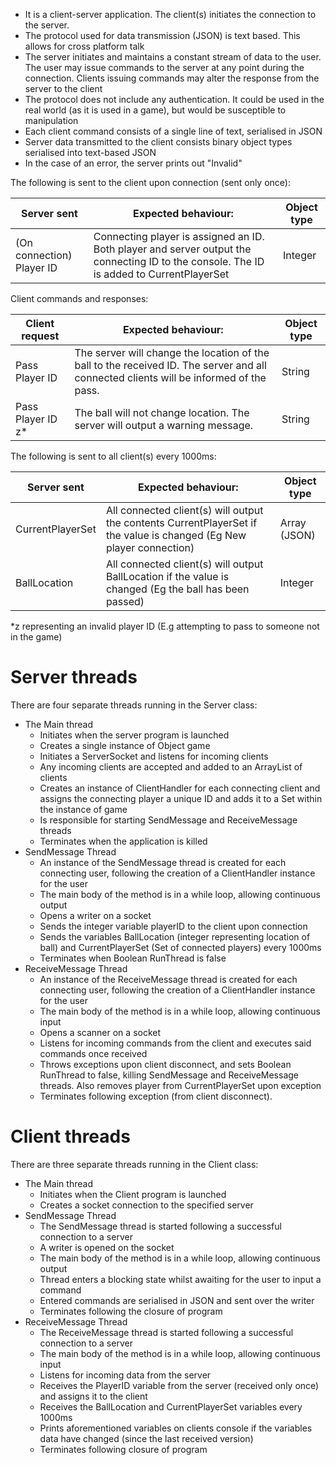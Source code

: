 - It is a client-server application. The client(s) initiates the connection to the server.
- The protocol used for data transmission (JSON) is text based. This allows for cross platform talk
- The server initiates and maintains a constant stream of data to the user. The user may issue commands to the server at any point during the connection. Clients issuing commands may alter the response from the server to the client
- The protocol does not include any authentication. It could be used in the real world (as it is used in a game), but would be susceptible to manipulation
- Each client command consists of a single line of text, serialised in JSON
- Server data transmitted to the client consists binary object types serialised into text-based JSON
- In the case of an error, the server prints out &quot;Invalid&quot;

The following is sent to the client upon connection (sent only once):

| Server sent | Expected behaviour: | Object type |
| --- | --- | --- |
| (On connection) Player ID | Connecting player is assigned an ID. Both player and server output the connecting ID to the console. The ID is added to  CurrentPlayerSet | Integer |

Client commands and responses:

| Client request | Expected behaviour: | Object type |
| --- | --- | --- |
| Pass  Player ID | The server will change the location of the ball to the received ID. The server and all connected clients will be informed of the pass. | String |
| Pass   Player ID z\* | The ball will not change location. The server will output a warning message. | String |

The following is sent to all client(s) every 1000ms:

| Server sent | Expected behaviour: | Object type |
| --- | --- | --- |
|  CurrentPlayerSet | All connected client(s) will output the contents  CurrentPlayerSet if the value is changed (Eg New player connection) | Array (JSON) |
|  BallLocation | All connected client(s) will output  BallLocation if the value is changed (Eg the ball has been passed) | Integer |

\*z representing an invalid player ID (E.g attempting to pass to someone not in the game)

# Server threads

There are four separate threads running in the Server class:

- The Main thread
  - Initiates when the server program is launched
  - Creates a single instance of Object game
  - Initiates a ServerSocket and listens for incoming clients
  - Any incoming clients are accepted and added to an ArrayList of clients
  - Creates an instance of ClientHandler for each connecting client and assigns the connecting player a unique ID and adds it to a Set within the instance of game
  - Is responsible for starting SendMessage and ReceiveMessage threads
  - Terminates when the application is killed
- SendMessage Thread
  - An instance of the SendMessage thread is created for each connecting user, following the creation of a ClientHandler instance for the user
  - The main body of the method is in a while loop, allowing continuous output
  - Opens a writer on a socket
  - Sends the integer variable playerID to the client upon connection
  - Sends the variables BallLocation (integer representing location of ball) and CurrentPlayerSet (Set of connected players) every 1000ms
  - Terminates when Boolean RunThread is false
- ReceiveMessage Thread
  - An instance of the ReceiveMessage thread is created for each connecting user, following the creation of a ClientHandler instance for the user
  - The main body of the method is in a while loop, allowing continuous input
  - Opens a scanner on a socket
  - Listens for incoming commands from the client and executes said commands once received
  - Throws exceptions upon client disconnect, and sets Boolean RunThread to false, killing SendMessage and ReceiveMessage threads. Also removes player from CurrentPlayerSet upon exception
  - Terminates following exception (from client disconnect).

# Client threads

There are three separate threads running in the Client class:

- The Main thread
  - Initiates when the Client program is launched
  - Creates a socket connection to the specified server
- SendMessage Thread
  - The SendMessage thread is started following a successful connection to a server
  - A writer is opened on the socket
  - The main body of the method is in a while loop, allowing continuous output
  - Thread enters a blocking state whilst awaiting for the user to input a command
  - Entered commands are serialised in JSON and sent over the writer
  - Terminates following the closure of program
- ReceiveMessage Thread
  - The ReceiveMessage thread is started following a successful connection to a server
  - The main body of the method is in a while loop, allowing continuous input
  - Listens for incoming data from the server
  - Receives the PlayerID variable from the server (received only once) and assigns it to the client
  - Receives the BallLocation and CurrentPlayerSet variables every 1000ms
  - Prints aforementioned variables on clients console if the variables data have changed (since the last received version)
  - Terminates following closure of program

<!--
# Project review

Overall, I found the project to be perfectly balanced; it was not easy enough that I could complete it in a day, nor was it too hard that completion was unattainable.

The majority of the tasks assigned within the project, such as setting up network readers and writers were complimented by the materials that was studied in both the lectures and labs. This ensured that I was already familiar and comfortable with implementing the required specifications.

The area that I found particularly challenging was ensuring that the client always received up-to-date information from the server. When I first started designing my client program, I had imagined it having a single thread for both sending and receiving data. However, whilst a scanner is waiting for an input, it causes a blocking state. This led to my client not receiving new data from the server. It took a considerable amount of reading to realise that my design was flawed and that I needed to change my code. In the end, I managed to resolve the issue by separating sending and receiving into separate threads.

I am particularly excited by the fact that my program works cross-platform, that is, a Java client can connect to a C# server. I was able to achieve this functionality by serialising all outgoing and incoming data with JSON within my projects.

As far as I am aware, there are no issues with the quality or functionality of my program. I have made it as concise and legible as possible, and made use of comments where they are required.

If I was to undertake the project again, I would first plan out the structure of the program using a UML class diagram. This would allow me to plan how methods, variables and sockets would communicate between classes and processes without the need for trial and error. I would also utilise a software such as Jira to help manage and keep track of tasks.

Overall I believe this assignment has been a success and I am very proud of the work I have achieved. It has been a great learning experience to introduce me to both C# and multi-threading.

# References

[1] _802-2014 - IEEE Standard for Local and Metropolitan Area Networks: Overview and Architecture - IEEE Standard_. [Online]. Available: https://ieeexplore.ieee.org/document/6847097. [Accessed: 25-Nov-2019].

-->
